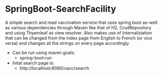 # SpringBoot-SearchFacility

A simple search and read vaccination service that uses spring boot as-well as various dependencies through Maven like that of H2, CrudRepository and using 
Thyemleaf as view resolver. Also makes use of Internaliziation that can be changed from the index page from English to French (or vice versa) 
and changes all the strings on every page accordingly.

* Can be run using maven goals: 
  * spring-boot:run
* Inital search page is:
  * http://localhost:8080/vacc/search 

